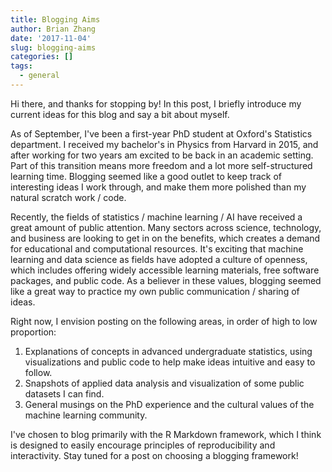 ```yaml
---
title: Blogging Aims
author: Brian Zhang
date: '2017-11-04'
slug: blogging-aims
categories: []
tags:
  - general
---
```


Hi there, and thanks for stopping by! In this post, I briefly introduce my current ideas for this blog and say a bit about myself.

As of September, I've been a first-year PhD student at Oxford's Statistics department. I received my bachelor's in Physics from Harvard in 2015, and after working for two years am excited to be back in an academic setting. Part of this transition means more freedom and a lot more self-structured learning time. Blogging seemed like a good outlet to keep track of interesting ideas I work through, and make them more polished than my natural scratch work / code.

Recently, the fields of statistics / machine learning / AI have received a great amount of public attention. Many sectors across science, technology, and business are looking to get in on the benefits, which creates a demand for educational and computational resources. It's exciting that machine learning and data science as fields have adopted a culture of openness, which includes offering widely accessible learning materials, free software packages, and public code. As a believer in these values, blogging seemed like a great way to practice my own public communication / sharing of ideas.

Right now, I envision posting on the following areas, in order of high to low proportion:

1. Explanations of concepts in advanced undergraduate statistics, using visualizations and public code to help make ideas intuitive and easy to follow.
2. Snapshots of applied data analysis and visualization of some public datasets I can find.
3. General musings on the PhD experience and the cultural values of the machine learning community.

I've chosen to blog primarily with the R Markdown framework, which I think is designed to easily encourage principles of reproducibility and interactivity. Stay tuned for a post on choosing a blogging framework!

